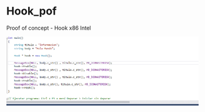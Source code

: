 # Hook_pof
Proof of concept - Hook x86 Intel

![](https://github.com/vicboma1/Hook_pof/raw/master/assets/hook.gif)
